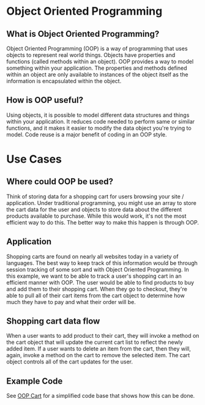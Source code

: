 # Object Oriented Programming
## What is Object Oriented Programming?
Object Oriented Programming (OOP) is a way of programming that uses objects to represent real world things. Objects have properties and functions (called methods within an object). OOP provides a way to model something within your application. The properties and methods defined within an object are only available to instances of the object itself as the information is encapsulated within the object.

## How is OOP useful?
Using objects, it is possible to model different data structures and things within your application. It reduces code needed to perform same or similar functions, and it makes it easier to modify the data object you're trying to model. Code reuse is a major benefit of coding in an OOP style.

# Use Cases
## Where could OOP be used?
Think of storing data for a shopping cart for users browsing your site / application. Under traditional programming, you might use an array to store the cart data for the user and objects to store data about the different products available to purchase. While this would work, it's not the most efficient way to do this. The better way to make this happen is through OOP.

## Application
Shopping carts are found on nearly all websites today in a variety of languages. The best way to keep track of this information would be through session tracking of some sort and with Object Oriented Programming. In this example, we want to be able to track a user's shopping cart in an efficient manner with OOP. The user would be able to find products to buy and add them to their shopping cart. When they go to checkout, they're able to pull all of their cart items from the cart object to determine how much they have to pay and what their order will be.

## Shopping cart data flow
When a user wants to add product to their cart, they will invoke a method on the cart object that will update the current cart list to reflect the newly added item. If a user wants to delete an item from the cart, then they will, again, invoke a method on the cart to remove the selected item. The cart object controls all of the cart updates for the user.

## Example Code
See [OOP Cart](Cart.js) for a simplified code base that shows how this can be done.